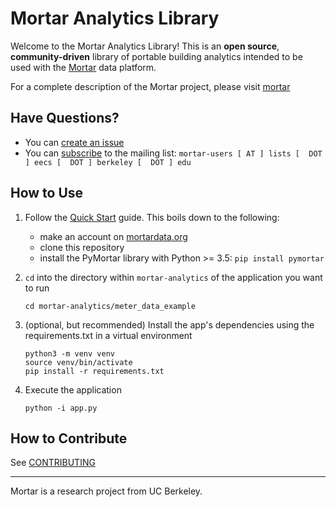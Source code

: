 # Mortar Analytics Library

Welcome to the Mortar Analytics Library! 
This is an **open source**, **community-driven** library of portable building analytics intended to be used with the [Mortar](https://mortardata.org/) data platform.

For a complete description of the Mortar project, please visit [mortar](https://mortardata.org/)

## Have Questions?

- You can [create an issue](https://github.com/SoftwareDefinedBuildings/mortar-analytics/issues/new)
- You can [subscribe](https://lists.eecs.berkeley.edu/sympa/subscribe/mortar-users) to the mailing list: `mortar-users [ AT ] lists [  DOT ] eecs [  DOT ] berkeley [  DOT ] edu`

## How to Use

1. Follow the [Quick Start](https://mortardata.org/docs/quick-start/) guide. This boils down to the following:
    - make an account on [mortardata.org](https://mortardata.org/)
    - clone this repository
    - install the PyMortar library with Python >= 3.5:
        `pip install pymortar`

2. `cd` into the directory within `mortar-analytics` of the application you want to run

    ```
    cd mortar-analytics/meter_data_example
    ```

3. (optional, but recommended) Install the app's dependencies using the requirements.txt in a virtual environment

    ```
    python3 -m venv venv
    source venv/bin/activate
    pip install -r requirements.txt
    ```

4. Execute the application

    ```
    python -i app.py
    ```

## How to Contribute

See [CONTRIBUTING](https://github.com/SoftwareDefinedBuildings/mortar-analytics/blob/master/CONTRIBUTING.md)

---

Mortar is a research project from UC Berkeley.
